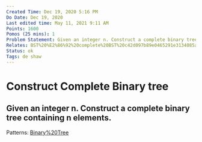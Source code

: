 ```yaml
---
Created Time: Dec 19, 2020 5:16 PM
Do Date: Dec 19, 2020
Last edited time: May 11, 2021 9:11 AM
Points: 1600
Pomos (25 mins): 1
Problem Statement: Given an integer n. Construct a complete binary tree containing n elements. 
Relates: BST%20%E2%86%92%20complete%20BST%20c42d097b89e0465291e3134085a48cb0.md
Status: ok
Tags: de shaw
---
```


# Construct Complete Binary tree

Given an integer n. Construct a complete binary tree containing n elements. 
---
Patterns: [Binary%20Tree](patterns/Binary%20Tree.md)